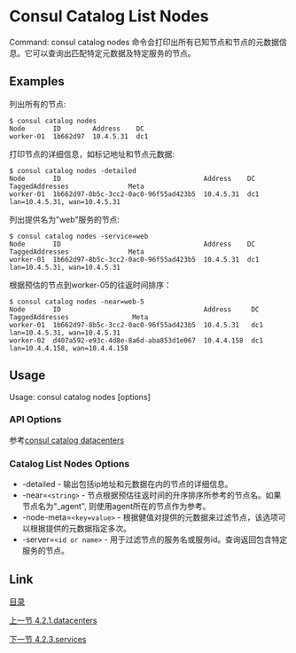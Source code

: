 # Consul Catalog List Nodes
Command: consul catalog nodes
命令会打印出所有已知节点和节点的元数据信息。它可以查询出匹配特定元数据及特定服务的节点。

## Examples
列出所有的节点:
```
$ consul catalog nodes
Node       ID        Address    DC
worker-01  1b662d97  10.4.5.31  dc1
```
打印节点的详细信息，如标记地址和节点元数据:
```
$ consul catalog nodes -detailed 
Node       ID                                    Address    DC   TaggedAddresses               Meta
worker-01  1b662d97-8b5c-3cc2-0ac0-96f55ad423b5  10.4.5.31  dc1  lan=10.4.5.31, wan=10.4.5.31
```
列出提供名为"web"服务的节点:
```
$ consul catalog nodes -service=web
Node       ID                                    Address    DC   TaggedAddresses               Meta
worker-01  1b662d97-8b5c-3cc2-0ac0-96f55ad423b5  10.4.5.31  dc1  lan=10.4.5.31, wan=10.4.5.31
```
根据预估的节点到worker-05的往返时间排序：
```
$ consul catalog nodes -near=web-5
Node       ID                                    Address     DC   TaggedAddresses                Meta
worker-01  1b662d97-8b5c-3cc2-0ac0-96f55ad423b5  10.4.5.31   dc1  lan=10.4.5.31, wan=10.4.5.31
worker-02  d407a592-e93c-4d8e-8a6d-aba853d1e067  10.4.4.158  dc1  lan=10.4.4.158, wan=10.4.4.158
```
## Usage
Usage: consul catalog nodes [options]

### API Options
参考[consul catalog datacenters](04.2.1.md)

### Catalog List Nodes Options
- -detailed - 输出包括ip地址和元数据在内的节点的详细信息。
- -near=`<string>` - 节点根据预估往返时间的升序排序所参考的节点名。如果节点名为"_agent", 则使用agent所在的节点作为参考。
- -node-meta=`<key=value>` - 根据健值对提供的元数据来过滤节点，该选项可以根据提供的元数据指定多次。
- -server=`<id or name>` - 用于过滤节点的服务名或服务id。查询返回包含特定服务的节点。

## Link

[目录](../../README.md)

[上一节 4.2.1.datacenters](04.2.1.md)

[下一节 4.2.3.services](04.2.3.md)
